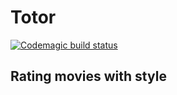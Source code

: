 # Totor

[![Codemagic build status](https://api.codemagic.io/apps/6139d341d1095ac78ec693c7/6139d341d1095ac78ec693c6/status_badge.svg)](https://codemagic.io/apps/6139d341d1095ac78ec693c7/6139d341d1095ac78ec693c6/latest_build)

## Rating movies with style
